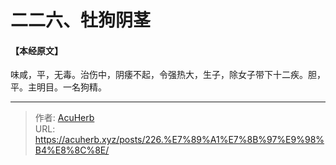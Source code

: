 # 二二六、牡狗阴茎


#### 【本经原文】
味咸，平，无毒。治伤中，阴痿不起，令强热大，生子，除女子带下十二疾。胆，平。主明目。一名狗精。

---

> 作者: [AcuHerb](https://acuherb.xyz)  
> URL: https://acuherb.xyz/posts/226.%E7%89%A1%E7%8B%97%E9%98%B4%E8%8C%8E/  

